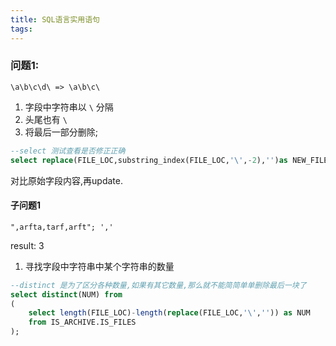 ```yaml
---
title: SQL语言实用语句
tags: 
---
```


### 问题1:

`\a\b\c\d\ => \a\b\c\`

1. 字段中字符串以 `\` 分隔
2. 头尾也有 `\`
3. 将最后一部分删除;

```sql
--select 测试查看是否修正正确
select replace(FILE_LOC,substring_index(FILE_LOC,'\',-2),'')as NEW_FILE_LOC from car.file;
```

对比原始字段内容,再update.

#### 子问题1

`",arfta,tarf,arft"; ','`

result: 3

1. 寻找字段中字符串中某个字符串的数量

```sql
--distinct 是为了区分各种数量,如果有其它数量,那么就不能简简单单删除最后一块了
select distinct(NUM) from
(
    select length(FILE_LOC)-length(replace(FILE_LOC,'\','')) as NUM
    from IS_ARCHIVE.IS_FILES
);
```
